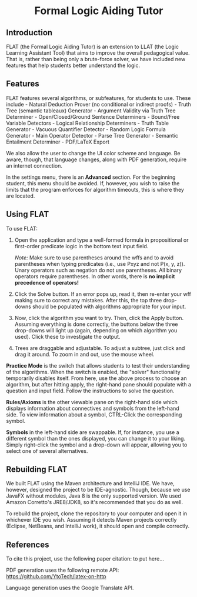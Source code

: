 <h1><p align="center">Formal Logic Aiding Tutor</p></h1>

<h2>Introduction</h2>
FLAT (the Formal Logic Aiding Tutor) is an extension to LLAT (the Logic Learning Assistant Tool) that aims to improve the overall pedagogical value. That is, rather than being only a brute-force solver, we have included new features that help students better understand the logic.

<h2>Features</h2>
FLAT features several algorithms, or subfeatures, for students to use. These include
- Natural Deduction Prover (no conditional or indirect proofs)
- Truth Tree (semantic tableaux) Generator
- Argument Validity via Truth Tree Determiner
- Open/Closed/Ground Sentence Determiners
- Bound/Free Variable Detectors
- Logical Relationship Determiners
- Truth Table Generator
- Vacuous Quantifier Detector
- Random Logic Formula Generator
- Main Operator Detector
- Parse Tree Generator
- Semantic Entailment Determiner
- PDF/LaTeX Export

We also allow the user to change the UI color scheme and language. Be aware, though, that language changes, along with PDF generation, require an internet connection.

In the settings menu, there is an __Advanced__ section. For the beginning student, this menu should be avoided. If, however, you wish to raise the limits that the program enforces for algorithm timeouts, this is where they are located.

<h2>Using FLAT</h2>
To use FLAT:

1. Open the application and type a well-formed formula in propositional or first-order predicate logic in the bottom text input field.

   _Note:_ Make sure to use parentheses around the wffs and to avoid parentheses when typing predicates (i.e., use Pxyz and not P(x, y, z)). Unary operators such as negation do not use parentheses. All binary operators require parentheses. In other words, there is __no implicit precedence of operators!__
2. Click the Solve button. If an error pops up, read it, then re-enter your wff making sure to correct any mistakes. After this, the top three drop-downs should be populated with algorithms appropriate for your input.
3. Now, click the algorithm you want to try. Then, click the Apply button. Assuming everything is done correctly, the buttons below the three drop-downs will light up (again, depending on which algorithm you used). Click these to investigate the output.
4. Trees are draggable and adjustable. To adjust a subtree, just click and drag it around. To zoom in and out, use the mouse wheel.

__Practice Mode__ is the switch that allows students to test their understanding of the algorithms. When the switch is enabled, the "solver" functionality temporarily disables itself. From here, use the above process to choose an algorithm, but after hitting apply, the right-hand pane should populate with a question and input field. Follow the instructions to solve the question.

__Rules/Axioms__ is the other viewable pane on the right-hand side which displays information about connectives and symbols from the left-hand side. To view information about a symbol, CTRL-Click the corresponding symbol.

__Symbols__ in the left-hand side are swappable. If, for instance, you use a different symbol than the ones displayed, you can change it to your liking. Simply right-click the symbol and a drop-down will appear, allowing you to select one of several alternatives.

<h2>Rebuilding FLAT</h2>
We built FLAT using the Maven architecture and IntelliJ IDE. We have, however, designed the project to be IDE-agnostic. Though, because we use JavaFX without modules, Java 8 is the only supported version. We used Amazon Corretto's JRE8/JDK8, so it's recommended that you do as well.

To rebuild the project, clone the repository to your computer and open it in whichever IDE you wish. Assuming it detects Maven projects correctly (Eclipse, NetBeans, and IntelliJ work), it should open and compile correctly.

<h2>References</h2>
To cite this project, use the following paper citation: to put here...

PDF generation uses the following remote API: https://github.com/YtoTech/latex-on-http

Language generation uses the Google Translate API.

